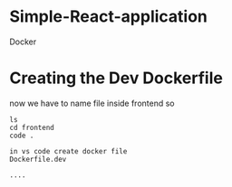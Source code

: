 # Simple-React-application
Docker 

# Creating the Dev Dockerfile

now we have to name file inside frontend so 

````
ls
cd frontend
code .

in vs code create docker file
Dockerfile.dev

....
